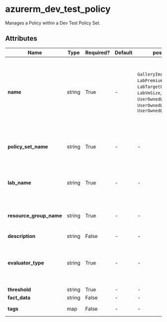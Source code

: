 # azurerm_dev_test_policy

Manages a Policy within a Dev Test Policy Set.

## Attributes

| Name | Type | Required? | Default  | possible values | Description |
| ---- | ---- | --------- | -------- | ----------- | ----------- |
| **name** | string | True | -  |  `GalleryImage`, `LabPremiumVmCount`, `LabTargetCost`, `LabVmCount`, `LabVmSize`, `UserOwnedLabPremiumVmCount`, `UserOwnedLabVmCount`, `UserOwnedLabVmCountInSubnet`  | Specifies the name of the Dev Test Policy. Possible values are `GalleryImage`, `LabPremiumVmCount`, `LabTargetCost`, `LabVmCount`, `LabVmSize`, `UserOwnedLabPremiumVmCount`, `UserOwnedLabVmCount` and `UserOwnedLabVmCountInSubnet`. Changing this forces a new resource to be created. | 
| **policy_set_name** | string | True | -  |  -  | Specifies the name of the Policy Set within the Dev Test Lab where this policy should be created. Changing this forces a new resource to be created. | 
| **lab_name** | string | True | -  |  -  | Specifies the name of the Dev Test Lab in which the Policy should be created. Changing this forces a new resource to be created. | 
| **resource_group_name** | string | True | -  |  -  | The name of the resource group in which the Dev Test Lab resource exists. Changing this forces a new resource to be created. | 
| **description** | string | False | -  |  -  | A description for the Policy. | 
| **evaluator_type** | string | True | -  |  -  | The Evaluation Type used for this Policy. Possible values include: 'AllowedValuesPolicy', 'MaxValuePolicy'. Changing this forces a new resource to be created. | 
| **threshold** | string | True | -  |  -  | The Threshold for this Policy. | 
| **fact_data** | string | False | -  |  -  | The Fact Data for this Policy. | 
| **tags** | map | False | -  |  -  | A mapping of tags to assign to the resource. | 

